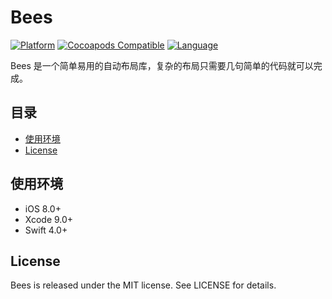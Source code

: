 # Bees



[![Platform](https://img.shields.io/cocoapods/p/Bees.svg?style=flat)](https://github.com/hongcaiyu/Bees)
[![Cocoapods Compatible](https://img.shields.io/cocoapods/v/Bees.svg)](https://github.com/hongcaiyu/Bees)
[![Language](https://img.shields.io/badge/language-swift4-orange.svg)](https://github.com/hongcaiyu/Bees)

Bees 是一个简单易用的自动布局库，复杂的布局只需要几句简单的代码就可以完成。


## 目录

- [使用环境](#使用环境)
- [License](#license)

## 使用环境

- iOS 8.0+
- Xcode 9.0+
- Swift 4.0+

## 


## License

Bees is released under the MIT license. See LICENSE for details.

